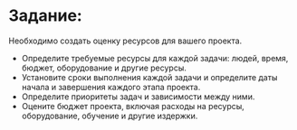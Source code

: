 # Задание:
Необходимо создать оценку ресурсов для вашего проекта.

- Определите требуемые ресурсы для каждой задачи: людей, время, бюджет, оборудование и другие ресурсы.
- Установите сроки выполнения каждой задачи и определите даты начала и завершения каждого этапа проекта.
- Определите приоритеты задач и зависимости между ними.
- Оцените бюджет проекта, включая расходы на ресурсы, оборудование, обучение и другие издержки.